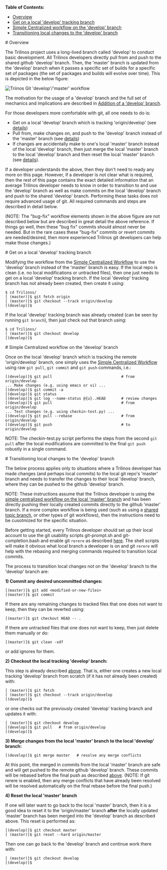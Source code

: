 **Table of Contents:**
* [Overview](#overview)
* [Get on a local 'develop' tracking branch](#get_on_local_develop)
* [Simple Centralized workflow on the 'develop' branch](#centralized_develop_workflow)
* [Transitioning local changes to the 'develop' branch](#transition_to_develop)

<a name="overview"/>
# Overview

The Trilinos project uses a long-lived branch called 'develop' to conduct basic development.  All Trilinos developers directly pull from and push to the shared github 'develop' branch.  Then, the 'master' branch is updated from the 'develop' branch when it passes a specific set of builds for a specific set of packages (the set of packages and builds will evolve over time).  This is depicted in the below figure:

![Triinos Git 'develop'/'master' workflow](https://github.com/trilinos/trilinos_wiki_images/blob/master/GitDevelopMasterWorkflow.png)

The motivation for the usage of a 'develop' branch and the full set of mechanics and implications are described in [Addition of a 'develop' branch](https://docs.google.com/document/d/1uVQYI2cmNx09fDkHDA136yqDTqayhxqfvjFiuUue7wo/edit#heading=h.u2ougk1wk7ph).

For those developers more comfortable with git, all one needs to do is:

* Get on a local 'develop' branch which is tracking 'origin/develop' (see [details](#get_on_local_develop))
* Pull from, make changes on, and push to the 'develop' branch instead of the 'master' branch (see [details](centralized_develop_workflow))
* If changes are accidentally make to one's local 'master' branch instead of the local 'develop' branch, then just merge the local 'master' branch to the local 'develop' branch and then reset the local 'master' branch (see [details](transition_to_develop)).

If a developer understands the above, then they don't need to ready any more on this page.  However, if a developer is not clear what is required, then the rest of this page contains the exact detailed information that an average Trilinos developer needs to know in order to transition to and use the 'develop' branch as well as make commits on the local 'develop' branch and push to the shared 'develop' branch.  Performing these tasks does not require advanced usage of git. All required commands and steps are described in detail below.

(NOTE: The "bug-fix" workflow elements shown in the above figure are not described below but are described in great detail the above reference.  If things go well, then these "bug fix" commits should almost never be needed.  But in the rare cases these "bug-fix" commits or revert commits are needed/desired, then more experienced Trilinos git developers can help make those changes.)

<a name="get_on_local_develop"/>
# Get on a local 'develop' tracking branch

Modifying the workflow from the [Simple Centralized Workflow](https://github.com/trilinos/Trilinos/wiki/VC-|-Simple-Centralized-Workflow) to use the 'develop' branch instead of the 'master' branch is easy.  If the local repo is clean (i.e. no local modifications or untracked files), then one just needs to get on a local 'develop' tracking branch.  If the local 'develop' tracking branch has not already been created, then create it using:

```
$ cd Trilinos/
[ (master)]$ git fetch origin
[ (master)]$ git checkout --track origin/develop
[(develop)]$ 
```

If the local 'develop' tracking branch was already created (can be seen by running `git branch`), then just check out that branch using:

```
$ cd Trilinos/
[ (master)]$ git checkout develop
[(develop)]$ 
```

<a name="centralized_develop_workflow"/>
# Simple Centralized workflow on the 'develop' branch

Once on the local 'develop' branch which is tracking the remote 'origin/develop' branch, one simply uses the [Simple Centralized Workflow](https://github.com/trilinos/Trilinos/wiki/VC-|-Simple-Centralized-Workflow) using raw `git pull`, `git commit` and `git push` commands, i.e.:

```
[(develop)]$ git pull                               # from origin/develop
... Make changes (e.g. using emacs or vi) ...
[(develop)]$ git commit -a
[(develop)]$ git status
[(develop)]$ git log --name-status @{u}..HEAD       # review changes
[(develop)]$ git pull                               # from origin/develop
... Test changes (e.g. using checkin-test.py) ...
[(develop)]$ git pull --rebase                      # from origin/develop
[(develop)]$ git push                               # to origin/develop
```
NOTE: The checkin-test.py script performs the steps from the second `git pull` after the local modifications are committed to the final `git push` robustly in a single command.

<a name="transition_to_develop"/>
# Transitioning local changes to the 'develop' branch

The below process applies only to situations where a Trilinos developer has made changes (and perhaps local commits) to the local git repo's 'master' branch and needs to transfer the changes to their local 'develop' branch, where they can be pushed to the github 'develop' branch.

NOTE: These instructions assume that the Trilinos developer is using the [simple centralized workflow on the local 'master' branch](https://github.com/trilinos/Trilinos/wiki/VC-%7C-Simple-Centralized-Workflow) and has been directly pushing their locally created commits directly to the github 'master' branch.  If a more complex workflow is being used (such as using a [shared topic branch](https://docs.google.com/document/d/1uVQYI2cmNx09fDkHDA136yqDTqayhxqfvjFiuUue7wo/edit#heading=h.eezqw2tso48u), or other types of git workflows), then the instructions need to be cusotmized for the specific situation.

Before getting started, every Trilinos developer should set up their local account to use the git usability scripts git-prompt.sh and git-completion.bash and enable git `rerere` as described [here](https://github.com/trilinos/Trilinos/wiki/VC-%7C-Initial-Git-Setup).  The shell scripts will make it obvious what local branch a developer is on and git `rerere` will help with the rebasing and merging commands required to transition local commits.

The process to transition local changes not on the 'develop' branch to the 'develop' branch are:

**1) Commit any desired uncommitted changes:**

```
[(master)]$ git add <modified-or-new-files>
[(master)]$ git commit
```

If there are any remaining changes to tracked files that one does not want to keep, then they can be reverted using:

```
[(master)]$ git checkout HEAD -- .
```

If there are untracked files that one does not want to keep, then just delete them manually or do:

```
[(master)]$ git clean -xdf
```

or add ignores for them.

**2) Checkout the local tracking 'develop' branch:**

This step is already described [above](https://github.com/trilinos/Trilinos/wiki/VC-%7C-'develop'-'master'-workflow#get_on_local_develop).
That is, either one creates a new local tracking 'develop' branch from scratch (if it has not already been created) with:

```
[ (master)]$ git fetch
[ (master)]$ git checkout --track origin/develop
[(develop)]$
```

or one checks out the previously created 'develop' tracking branch and updates it with:

```
[ (master)]$ git checkout develop
[(develop)]$ git pull   # from origin/develop
[(develop)]$
```

**3) Merge changes from the local 'master' branch to the local 'develop' branch:**

```
[(develop)]$ git merge master   # resolve any merge conflicts
```

At this point, the merged in commits from the local 'master' branch are safe and will get pushed to the remote github 'develop' branch.  These commits will be rebased before the final push as described [above](#centralized_develop_workflow).  (NOTE: If git rerere is enabled, then any merge conflicts that have already been resolved will be resolved automatically on the final rebase before the final push.)

**4) Reset the local 'master' branch**

If one will later want to go back to the local 'master' branch, then it is a good idea to reset it to the 'origin/master' branch  **after** the locally updated 'master' branch has been merged into the 'develop' branch as described above.  This reset is performed as:

```
[(develop)]$ git checkout master
[ (master)]$ git reset --hard origin/master
```

Then one can go back to the 'develop' branch and continue work there with:

```
[ (master)]$ git checkout develop
[(develop)]$
```

